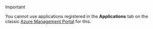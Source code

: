 > [!IMPORTANT]
> You cannot use applications registered in the **Applications** tab on the classic [Azure Management Portal](https://manage.windowsazure.com/) for this.
> 
> 
